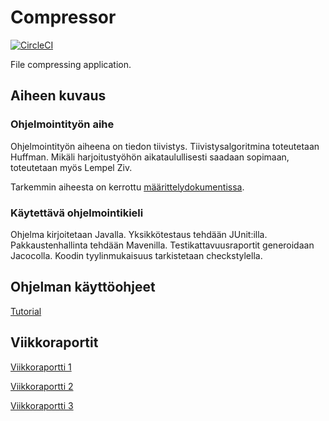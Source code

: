 # Compressor

[![CircleCI](https://circleci.com/gh/Robustic/Compressor.svg?style=svg)](https://circleci.com/gh/Robustic/Compressor)

File compressing application.

## Aiheen kuvaus

### Ohjelmointityön aihe

Ohjelmointityön aiheena on tiedon tiivistys. Tiivistysalgoritmina toteutetaan Huffman. Mikäli harjoitustyöhön aikataulullisesti saadaan sopimaan, toteutetaan myös Lempel Ziv.

Tarkemmin aiheesta on kerrottu [määrittelydokumentissa](https://github.com/Robustic/Compressor/blob/master/documentation/projectdefinition.md).

### Käytettävä ohjelmointikieli

Ohjelma kirjoitetaan Javalla. Yksikkötestaus tehdään JUnit:illa. Pakkaustenhallinta tehdään Mavenilla. Testikattavuusraportit generoidaan Jacocolla. Koodin tyylinmukaisuus tarkistetaan checkstylella.

## Ohjelman käyttöohjeet

[Tutorial](https://github.com/Robustic/Compressor/blob/master/documentation/tutorial.md)

## Viikkoraportit

[Viikkoraportti 1](https://github.com/Robustic/Compressor/blob/master/documentation/Viikkoraportti_1.md)

[Viikkoraportti 2](https://github.com/Robustic/Compressor/blob/master/documentation/Viikkoraportti_2.md)

[Viikkoraportti 3](https://github.com/Robustic/Compressor/blob/master/documentation/Viikkoraportti_3.md)
